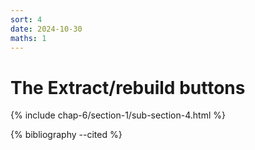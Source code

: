 ```yaml
---
sort: 4
date: 2024-10-30
maths: 1
---
```


# The Extract/rebuild buttons

{% include chap-6/section-1/sub-section-4.html %}

{% bibliography --cited %}

